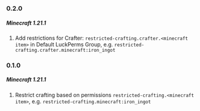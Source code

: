 ### 0.2.0
##### Minecraft 1.21.1

1) Add restrictions for Crafter: `restricted-crafting.crafter.<minecraft item>` in Default LuckPerms Group, e.g. `restricted-crafting.crafter.minecraft:iron_ingot`

### 0.1.0
##### Minecraft 1.21.1

1) Restrict crafting based on permissions `restricted-crafting.<minecraft item>`, e.g. `restricted-crafting.minecraft:iron_ingot`